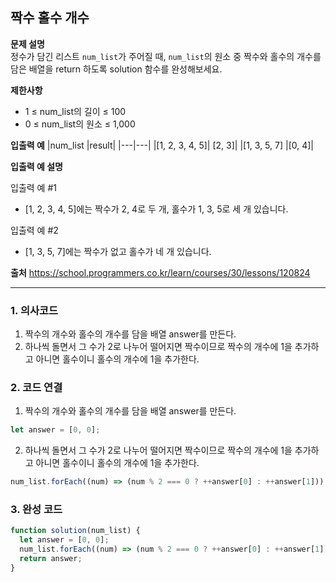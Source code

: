 ## 짝수 홀수 개수

**문제 설명**  
정수가 담긴 리스트 `num_list`가 주어질 때, `num_list`의 원소 중 짝수와 홀수의 개수를 담은 배열을 return 하도록 solution 함수를 완성해보세요.

**제한사항**

- 1 ≤ num_list의 길이 ≤ 100
- 0 ≤ num_list의 원소 ≤ 1,000

**입출력 예**
|num_list |result|
|---|---|
|[1, 2, 3, 4, 5]| [2, 3]|
|[1, 3, 5, 7] |[0, 4]|

**입출력 예 설명**

입출력 예 #1

- [1, 2, 3, 4, 5]에는 짝수가 2, 4로 두 개, 홀수가 1, 3, 5로 세 개 있습니다.

입출력 예 #2

- [1, 3, 5, 7]에는 짝수가 없고 홀수가 네 개 있습니다.

**출처**
https://school.programmers.co.kr/learn/courses/30/lessons/120824

---

### 1. 의사코드

1. 짝수의 개수와 홀수의 개수를 담을 배열 answer를 만든다.
2. 하나씩 돌면서 그 수가 2로 나누어 떨어지면 짝수이므로 짝수의 개수에 1을 추가하고 아니면 홀수이니 홀수의 개수에 1을 추가한다.

### 2. 코드 연결

1. 짝수의 개수와 홀수의 개수를 담을 배열 answer를 만든다.

```javascript
let answer = [0, 0];
```

2. 하나씩 돌면서 그 수가 2로 나누어 떨어지면 짝수이므로 짝수의 개수에 1을 추가하고 아니면 홀수이니 홀수의 개수에 1을 추가한다.

```javascript
num_list.forEach((num) => (num % 2 === 0 ? ++answer[0] : ++answer[1]));
```

### 3. 완성 코드

```javascript
function solution(num_list) {
  let answer = [0, 0];
  num_list.forEach((num) => (num % 2 === 0 ? ++answer[0] : ++answer[1]));
  return answer;
}
```
